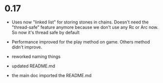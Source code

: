 # 0.17

- Uses now "linked list" for storing stones in chains. Doesn't need the "thread-safe" feature anymore because we don't
  use any Rc or Arc now. So now it's thread safe by default

- Performance improved for the play method on game. Others method didn't improve.
- reworked naming things
- updated README.md
- the main doc imported the README.md